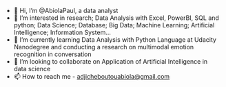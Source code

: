 - 👋 Hi, I’m @AbiolaPaul, a data analyst
- 👀 I’m interested in research; Data Analysis with Excel, PowerBI, SQL and python; Data Science; Database; Big Data; Machine Learning; Artificial Intelligence; Information System...
- 🌱 I’m currently learning Data Analysis with Python Language at Udacity Nanodegree and conducting a research on multimodal emotion recognition in conversation
- 💞️ I’m looking to collaborate on Application of Artificial Intelligence in data science
- 📫 How to reach me - adjicheboutouabiola@gmail.com

<!---
AbiolaPaul/AbiolaPaul is a ✨ special ✨ repository because its `README.md` (this file) appears on your GitHub profile.
You can click the Preview link to take a look at your changes.
--->
